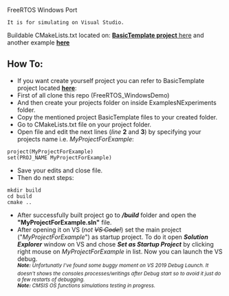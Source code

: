 

FreeRTOS Windows Port
```
It is for simulating on Visual Studio.
```
Buildable CMakeLists.txt located on:
[**BasicTemplate project** here](https://github.com/MSLM-Electric/FreeRTOS_WindowsDemo/tree/master/ExamplesNExperiments/BasicTemplate)
and another example [**here**](https://github.com/MSLM-Electric/FreeRTOS_WindowsDemo/tree/master/ExamplesNExperiments/RTOSdebuggingTips-Tricks/FindingBugWithBitLoggerList)


How To:
-------

- If you want create yourself project you can refer to BasicTemplate project located 
[**here**](https://github.com/MSLM-Electric/FreeRTOS_WindowsDemo/tree/master/ExamplesNExperiments/BasicTemplate):
- First of all clone this repo (FreeRTOS_WindowsDemo)
- And then create your projects folder on inside ExamplesNExperiments folder.
- Copy the mentioned project BasicTemplate files to your created folder.
- Go to CMakeLists.txt file on your project folder.
- Open file and edit the next lines (*line* **2** and **3**) by specifying your projects name i.e. *MyProjectForExample*:
```
project(MyProjectForExample)
set(PROJ_NAME MyProjectForExample)
```
- Save your edits and close file.
- Then do next steps:
```
mkdir build
cd build
cmake ..
```
- After successfully built project go to **_/build_** folder and open the  **"MyProjectForExample.sln"** file.
- After opening it on VS (*not ~~VS Code!~~*) set the main project ("_MyProjectForExample_") as startup project. To do it open **_Solution Explorer_** window on VS and 
chose **_Set as Startup Project_** by clicking right mouse on _MyProjectForExample_ in list. Now you can launch the VS debug.<br />
<sup>**_Note:_** _Unfortunatly I've found some buggy moment on VS 2019 Debug Launch. It doesn't shows the consoles processes/writings after Debug start so to avoid it just do a few restarts of debugging._</sup><br />
<sup>**_Note:_** _CMSIS OS functions simulations testing in progress._</sup>